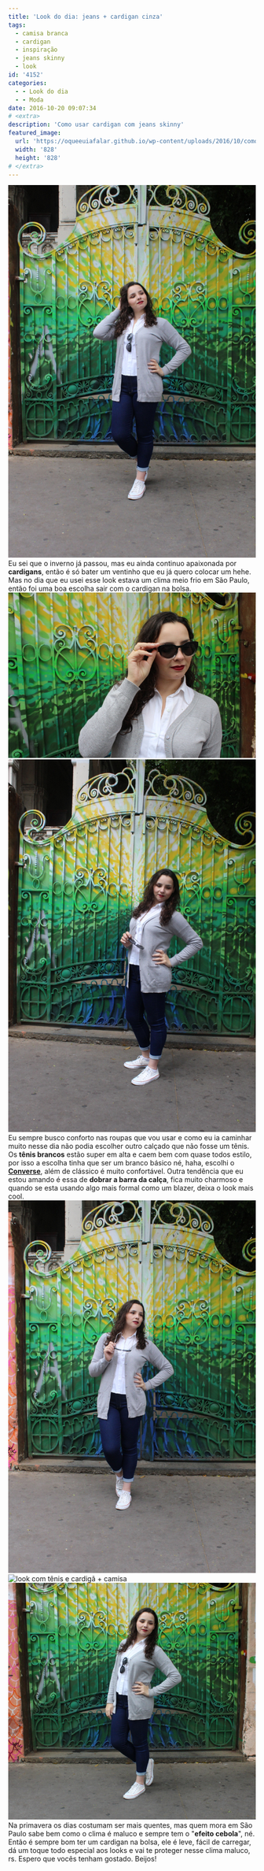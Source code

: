 ```yaml
---
title: 'Look do dia: jeans + cardigan cinza'
tags:
  - camisa branca
  - cardigan
  - inspiração
  - jeans skinny
  - look
id: '4152'
categories:
  - - Look do dia
  - - Moda
date: 2016-10-20 09:07:34
# <extra>
description: 'Como usar cardigan com jeans skinny'
featured_image: 
  url: 'https://oqueeuiafalar.github.io/wp-content/uploads/2016/10/como-usar-cardigan-e-jeans.jpg'
  width: '828'
  height: '828'
# </extra>
---
```


![look - calça jeans e cardigã cinza](/wp-content/uploads/2016/10/como-usar-cardigan-e-jeans.jpg) Eu sei que o inverno já passou, mas eu ainda continuo apaixonada por **cardigans**, então é só bater um ventinho que eu já quero colocar um hehe. Mas no dia que eu usei esse look estava um clima meio frio em São Paulo, então foi uma boa escolha sair com o cardigan na bolsa. ![look com óculos gatinho](/wp-content/uploads/2016/10/Como-usar-cardigan-com-camisa.jpg) ![como usar camisa branca com jeans + cardigã ](/wp-content/uploads/2016/10/look-jeans-com-camisa-branca.jpg) Eu sempre busco conforto nas roupas que vou usar e como eu ia caminhar muito nesse dia não podia escolher outro calçado que não fosse um tênis. Os **tênis brancos** estão super em alta e caem bem com quase todos estilo, por isso a escolha tinha que ser um branco básico né, haha, escolhi o [**Converse**](http://converse.com.br/), além de clássico é muito confortável. Outra tendência que eu estou amando é essa de **dobrar a barra da calça**, fica muito charmoso e quando se esta usando algo mais formal como um blazer, deixa o look mais cool. ![como usar cardigan com camisa](/wp-content/uploads/2016/10/look-calça-jeans-camisa-branca-e-cardigã-cinza.jpg) ![look com tênis e cardigã + camisa](/wp-content/uploads/2016/10/look-tênis-com-cardigan-e-camisa-como-usar.jpg) ![como usar cardigan, tenis e jeans skinny](/wp-content/uploads/2016/10/inspiração-cardigan-e-calça-jeans-skinny.jpg) Na primavera os dias costumam ser mais quentes, mas quem mora em São Paulo sabe bem como o clima é maluco e sempre tem o "**efeito cebola**", né. Então é sempre bom ter um cardigan na bolsa, ele é leve, fácil de carregar, dá um toque todo especial aos looks e vai te proteger nesse clima maluco, rs. Espero que vocês tenham gostado. Beijos!
